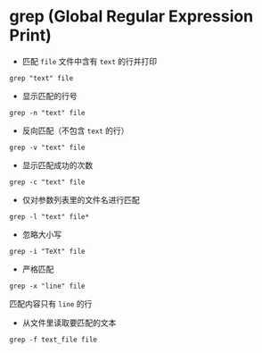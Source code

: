 # grep (Global Regular Expression Print)

- 匹配 `file` 文件中含有 `text` 的行并打印

```shell
grep "text" file
```

- 显示匹配的行号

```shell
grep -n "text" file
```

- 反向匹配（不包含 `text` 的行）

```shell
grep -v "text" file
```

- 显示匹配成功的次数

```shell
grep -c "text" file
```

- 仅对参数列表里的文件名进行匹配

```shell
grep -l "text" file*
```

- 忽略大小写

```shell
grep -i "TeXt" file
```

- 严格匹配

```shell
grep -x "line" file
```

匹配内容只有 `line` 的行

- 从文件里读取要匹配的文本

```shell
grep -f text_file file
```
